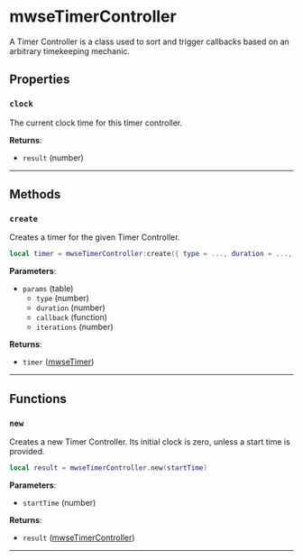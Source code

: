# mwseTimerController

A Timer Controller is a class used to sort and trigger callbacks based on an arbitrary timekeeping mechanic.

## Properties

### `clock`

The current clock time for this timer controller.

**Returns**:

* `result` (number)

***

## Methods

### `create`

Creates a timer for the given Timer Controller.

```lua
local timer = mwseTimerController:create({ type = ..., duration = ..., callback = ..., iterations = ... })
```

**Parameters**:

* `params` (table)
	* `type` (number)
	* `duration` (number)
	* `callback` (function)
	* `iterations` (number)

**Returns**:

* `timer` ([mwseTimer](../../types/mwseTimer))

***

## Functions

### `new`

Creates a new Timer Controller. Its initial clock is zero, unless a start time is provided.

```lua
local result = mwseTimerController.new(startTime)
```

**Parameters**:

* `startTime` (number)

**Returns**:

* `result` ([mwseTimerController](../../types/mwseTimerController))

***

